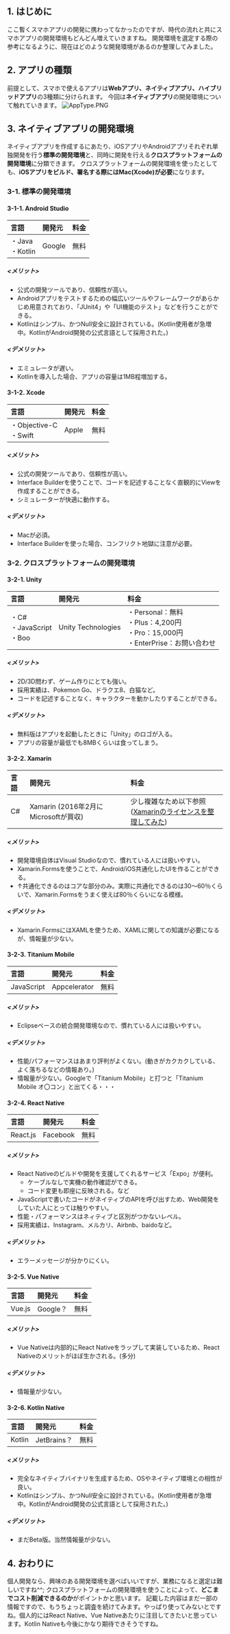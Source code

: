 ## 1. はじめに

ここ暫くスマホアプリの開発に携わってなかったのですが、時代の流れと共にスマホアプリの開発環境もどんどん増えていきますね。
開発環境を選定する際の参考になるように、現在はどのような開発環境があるのか整理してみました。


## 2. アプリの種類

前提として、スマホで使えるアプリは**Webアプリ、ネイティブアプリ、ハイブリッドアプリ**の3種類に分けられます。
今回は**ネイティブアプリ**の開発環境について触れていきます。
![AppType.PNG](https://qiita-image-store.s3.amazonaws.com/0/247638/adfddc35-8978-2cc5-1b34-aa51707168df.png)


## 3. ネイティブアプリの開発環境

ネイティブアプリを作成するにあたり、iOSアプリやAndroidアプリそれぞれ単独開発を行う**標準の開発環境**と、同時に開発を行える**クロスプラットフォームの開発環境**に分類できます。
クロスプラットフォームの開発環境を使ったとしても、**iOSアプリをビルド、署名する際にはMac(Xcode)が必要**になります。

### 3-1. 標準の開発環境

#### 3-1-1. Android Studio

言語                  |開発元             |料金
:---------------------|:------------------|:---
・Java<br>・Kotlin         |Google             |無料

##### <メリット>
- 公式の開発ツールであり、信頼性が高い。
- Androidアプリをテストするための幅広いツールやフレームワークがあらかじめ用意されており、「JUnit4」や「UI機能のテスト」などを行うことができる。
- Kotlinはシンプル、かつNull安全に設計されている。(Kotlin使用者が急増中。KotlinがAndroid開発の公式言語として採用された。)

##### <デメリット>
- エミュレータが遅い。
- Kotlinを導入した場合、アプリの容量は1MB程増加する。

#### 3-1-2. Xcode

言語                  |開発元             |料金
:---------------------|:------------------|:---
・Objective-C<br>・Swift   |Apple              |無料

##### <メリット>
- 公式の開発ツールであり、信頼性が高い。
- Interface Builderを使うことで、コードを記述することなく直観的にViewを作成することができる。
- シミュレーターが快適に動作する。

##### <デメリット>
- Macが必須。
- Interface Builderを使った場合、コンフリクト地獄に注意が必要。

### 3-2. クロスプラットフォームの開発環境

#### 3-2-1. Unity

言語                  |開発元             |料金
:---------------------|:------------------|:---
・C#<br>・JavaScript<br>・Boo |Unity Technologies |・Personal：無料<br>・Plus：4,200円<br>・Pro：15,000円<br>・EnterPrise：お問い合わせ

##### <メリット>
- 2D/3D問わず、ゲーム作りにとても強い。
- 採用実績は、Pokemon Go、ドラクエ8、白猫など。
- コードを記述することなく、キャラクターを動かしたりすることができる。

##### <デメリット>
- 無料版はアプリを起動したときに「Unity」のロゴが入る。
- アプリの容量が最低でも8MBくらいは食ってしまう。

#### 3-2-2. Xamarin

言語                  |開発元             |料金
:---------------------|:------------------|:---
C#                    |Xamarin (2016年2月にMicrosoftが買収) |少し複雑なため以下参照<br>([Xamarinのライセンスを整理してみた](http://www.nuits.jp/entry/2016/05/06/174037))

##### <メリット>
- 開発環境自体はVisual Studioなので、慣れている人には扱いやすい。
- Xamarin.Formsを使うことで、Android/iOS共通化したUIを作ることができる。
- ↑共通化できるのはコアな部分のみ。実際に共通化できるのは30～60％くらいで、Xamarin.Formsをうまく使えば80％くらいになる模様。

##### <デメリット>
- Xamarin.FormsにはXAMLを使うため、XAMLに関しての知識が必要になるが、情報量が少ない。


#### 3-2-3. Titanium Mobile

言語         |開発元       |料金
:------------|:------------|:---
JavaScript   |Appcelerator |無料

##### <メリット>
- Eclipseベースの統合開発環境なので、慣れている人には扱いやすい。

##### <デメリット>
- 性能/パフォーマンスはあまり評判がよくない。(動きがカクカクしている、よく落ちるなどの情報あり。)
- 情報量が少ない。Googleで「Titanium Mobile」と打つと「Titanium Mobile オ〇コン」と出てくる・・・


#### 3-2-4. React Native

言語         |開発元       |料金
:------------|:------------|:---
React.js   |Facebook |無料

##### <メリット>
- React Nativeのビルドや開発を支援してくれるサービス「Expo」が便利。
  - ケーブルなしで実機の動作確認ができる。
  - コード変更も即座に反映される。など
- JavaScriptで書いたコードがネイティブのAPIを呼び出すため、Web開発をしていた人にとっては触りやすい。
- 性能・パフォーマンスはネィティブと区別がつかないレベル。
- 採用実績は、Instagram、メルカリ、Airbnb、baidoなど。

##### <デメリット>
- エラーメッセージが分かりにくい。


#### 3-2-5. Vue Native

言語         |開発元       |料金
:------------|:------------|:---
Vue.js   |Google？ |無料

##### <メリット>
- Vue Nativeは内部的にReact Nativeをラップして実装しているため、React Nativeのメリットがほぼ生かされる。(多分)

##### <デメリット>
- 情報量が少ない。

#### 3-2-6. Kotlin Native

言語         |開発元       |料金
:------------|:------------|:---
Kotlin    |JetBrains？ |無料

##### <メリット>
- 完全なネイティブバイナリを生成するため、OSやネイティブ環境との相性が良い。
- Kotlinはシンプル、かつNull安全に設計されている。(Kotlin使用者が急増中。KotlinがAndroid開発の公式言語として採用された。)

##### <デメリット>
- まだBeta版。当然情報量が少ない。

## 4. おわりに

個人開発なら、興味のある開発環境を選べばいいですが、業務になると選定は難しいですね^^;
クロスプラットフォームの開発環境を使うことによって、**どこまでコスト削減できるのか**がポイントかと思います。
記載した内容はまだ一部の情報ですので、もうちょっと調査を続けてみます。やっぱり使ってみないとですね。個人的にはReact Native、Vue Nativeあたりに注目してきたいと思っています。Kotlin Nativeも今後にかなり期待できそうですね。
